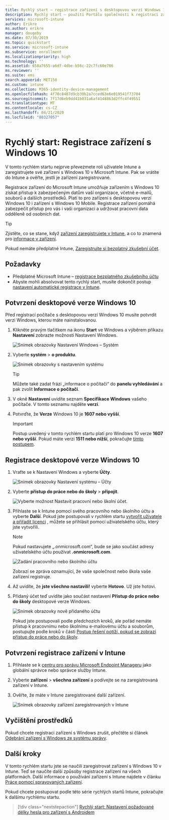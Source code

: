 ```yaml
---
title: Rychlý start – registrace zařízení s desktopovou verzí Windows 10 v Microsoft Intune
description: Rychlý start – použití Portálu společnosti k registraci zařízení s desktopovou verzí Windows 10 v Microsoft Intune
services: microsoft-intune
author: Erikre
ms.author: erikre
manager: dougeby
ms.date: 07/30/2019
ms.topic: quickstart
ms.service: microsoft-intune
ms.subservice: enrollment
ms.localizationpriority: high
ms.technology: ''
ms.assetid: 658a7655-a6df-4dbe-b56c-22c7fc60e706
ms.reviewer: ''
ms.suite: ems
search.appverid: MET150
ms.custom: intune
ms.collection: M365-identity-device-management
ms.openlocfilehash: 4f70c8487d9cb30b2a7cced63e6e019541f73704
ms.sourcegitcommit: 7f17d6eb9dd41b031a6af4148863d2ffc4f49551
ms.translationtype: MT
ms.contentlocale: cs-CZ
ms.lasthandoff: 04/21/2020
ms.locfileid: "80327057"
---
```

# <a name="quickstart-enroll-your-windows-10-device"></a>Rychlý start: Registrace zařízení s Windows 10

V tomto rychlém startu nejprve převezmete roli uživatele Intune a zaregistrujete své zařízení s Windows 10 v Microsoft Intune. Pak se vrátíte do Intune a ověřte, jestli je zařízení zaregistrované.

Registrace zařízení do Microsoft Intune umožňuje zařízením s Windows 10 získat přístup k zabezpečeným datům vaší organizace, včetně e-mailů, souborů a dalších prostředků. Platí to pro zařízení s desktopovou verzí Windows 10 i zařízení s Windows 10 Mobile. Registrace zařízení pomáhá zabezpečit přístup pro vás i vaši organizaci a udržovat pracovní data odděleně od osobních dat.

> [!TIP]
> Zjistěte, co se stane, když [zařízení zaregistrujete v Intune](../user-help/what-happens-if-you-install-the-company-portal-app-and-enroll-your-device-in-intune-windows.md), a co to znamená pro [informace v zařízení](../user-help/what-info-can-your-company-see-when-you-enroll-your-device-in-intune.md).

Pokud nemáte předplatné Intune, [Zaregistrujte si bezplatný zkušební účet](../fundamentals/free-trial-sign-up.md).

## <a name="prerequisites"></a>Požadavky

- Předplatné Microsoft Intune – [registrace bezplatného zkušebního účtu](../fundamentals/free-trial-sign-up.md)
- Abyste mohli absolvovat tento rychlý start, musíte dokončit postup [nastavení automatické registrace v Intune](quickstart-setup-auto-enrollment.md).

## <a name="confirm-your-windows-10-desktop-version"></a>Potvrzení desktopové verze Windows 10

Před registrací počítače s desktopovou verzí Windows 10 musíte potvrdit verzi Windows, kterou máte nainstalovanou.

1. Klikněte pravým tlačítkem na ikonu **Start** ve Windows a výběrem příkazu **Nastavení** zobrazte možnosti Nastavení Windows.

   ![Snímek obrazovky Nastavení Windows – Systém](./media/quickstart-enroll-windows-device/quickstart-enroll-windows-device-01.png)

2. Vyberte **systém** > **o produktu**. 

   ![Snímek obrazovky s nastavením systému](./media/quickstart-enroll-windows-device/quickstart-enroll-windows-device-02.png)

    > [!TIP]
    > Můžete také zadat frázi „informace o počítači“ do **panelu vyhledávání** a pak zvolit **Informace o počítači**.

3. V okně **Nastavení** uvidíte seznam **Specifikace Windows** vašeho počítače. V tomto seznamu najděte **verzi**.

4. Potvrďte, že **Verze** Windows 10 je **1607 nebo vyšší**.

    > [!IMPORTANT]
    > Postup uvedený v tomto rychlém startu platí pro Windows 10 verze **1607 nebo vyšší**. Pokud máte verzi **1511 nebo nižší**, pokračujte [tímto postupem](../user-help/enroll-windows-10-device.md).  

## <a name="enroll-windows-10-desktop"></a>Registrace desktopové verze Windows 10

1. Vraťte se k Nastavení Windows a vyberte **Účty**.

   ![Snímek obrazovky Nastavení systému – Účty](./media/quickstart-enroll-windows-device/quickstart-enroll-windows-device-03.png)

2. Vyberte **přístup do práce nebo do školy** > **připojit**.

    ![Vyberte možnost Nastavit pracovní nebo školní účet.](./media/quickstart-enroll-windows-device/quickstart-enroll-windows-device-04.png)

3. Přihlaste se k Intune pomocí svého pracovního nebo školního účtu a vyberte **Další**. Pokud jste postupovali v rychlém startu [vytvořit uživatele a přiřadit licenci](../fundamentals/quickstart-create-user.md) , můžete se přihlásit pomocí uživatelského účtu, který jste vytvořili.

    > [!NOTE]
    > Pokud nastavujete „.onmicrosoft.com“, bude se jako součást adresy uživatelského účtu používat **.onmicrosoft.com**. 

   ![Zadání pracovního nebo školního účtu](./media/quickstart-enroll-windows-device/quickstart-enroll-windows-device-05.png)

    Zobrazí se zpráva oznamující, že vaše společnost nebo škola vaše zařízení registruje.

4. Až uvidíte, že **jste všechno nastavili!** vyberte **Hotovo**. Už jste hotovi.

5. Přidaný účet teď uvidíte jako součást nastavení **Přístup do práce nebo do školy** desktopové verze Windows.

   ![Snímek obrazovky nově přidaného účtu](./media/quickstart-enroll-windows-device/quickstart-enroll-windows-device-06.png)

    Pokud jste postupovali podle předchozích kroků, ale pořád nemáte přístup k pracovnímu nebo školnímu e-mailovému účtu a souborům, postupujte podle kroků v části [Postup řešení potíží, pokud se zobrazí přístup do práce nebo do školy](../user-help/troubleshoot-your-windows-10-device-windows.md#troubleshooting-steps-to-follow-if-you-see-access-work-or-school).

## <a name="confirm-your-device-enrollment-in-intune"></a>Potvrzení registrace zařízení v Intune

1. Přihlaste se k [centru pro správu Microsoft Endpoint Manageru](https://go.microsoft.com/fwlink/?linkid=2109431) jako globální správce nebo správce služby Intune.
2. Vyberte **zařízení** > **všechna zařízení** a podívejte se na zaregistrovaná zařízení v Intune.
3. Ověřte, že máte v Intune zaregistrované další zařízení.

   ![Snímek obrazovky zařízení zaregistrovaných v Intune](./media/quickstart-enroll-windows-device/quickstart-enroll-windows-device-07.png)

## <a name="clean-up-resources"></a>Vyčištění prostředků

Pokud chcete registraci zařízení s Windows zrušit, přečtěte si článek [Odebrání zařízení s Windows ze systému správy](../user-help/unenroll-your-device-from-intune-windows.md).

## <a name="next-steps"></a>Další kroky

V tomto rychlém startu jste se naučili zaregistrovat zařízení s Windows 10 v Intune. Teď se naučíte další způsoby registrace zařízení na všech platformách. Další informace o používání zařízení s Intune najdete v článku [Práce pomocí spravovaných zařízení](../user-help/use-managed-devices-to-get-work-done.md).

Pokud chcete postupovat podle této série rychlých startů Intune, pokračujte k dalšímu rychlému startu.

> [!div class="nextstepaction"]
> [Rychlý start: Nastavení požadované délky hesla pro zařízení s Androidem](../protect/quickstart-set-password-length-android.md)
